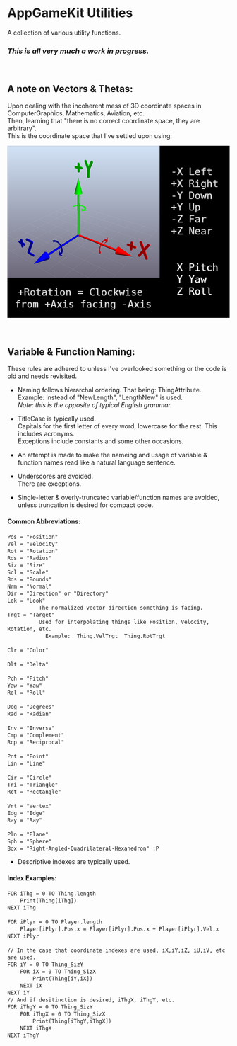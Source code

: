 # AppGameKit Utilities
A collection of various utility functions.

### ***This is all very much a work in progress.***
<br/>

## A note on Vectors & Thetas:
Upon dealing with the incoherent mess of 3D coordinate spaces in ComputerGraphics, Mathematics, Aviation, etc.<br/>
Then, learning that "there is no correct coordinate space, they are arbitrary".<br/>
This is the coordinate space that I've settled upon using:

![Coordinate System](README_Coordinate_System.png)

<br/>

## Variable & Function Naming:
These rules are adhered to unless I've overlooked something or the code is old and needs revisited.

* Naming follows hierarchal ordering. That being: ThingAttribute.<br/>
  Example: instead of "NewLength", "LengthNew" is used.<br/>
  *Note: this is the opposite of typical English grammar.*

* TitleCase is typically used.<br/>
  Capitals for the first letter of every word, lowercase for the rest. This includes acronyms.<br/>
  Exceptions include constants and some other occasions.

* An attempt is made to make the nameing and usage of variable & function names read like a natural language sentence.

* Underscores are avoided.<br/>
  There are exceptions.

* Single-letter & overly-truncated variable/function names are avoided, unless truncation is desired for compact code.<br/>
#### Common Abbreviations:
```
Pos = "Position"
Vel = "Velocity"
Rot = "Rotation"
Rds = "Radius"
Siz = "Size"
Scl = "Scale"
Bds = "Bounds"
Nrm = "Normal"
Dir = "Direction" or "Directory"
Lok = "Look"
          The normalized-vector direction something is facing.
Trgt = "Target"
          Used for interpolating things like Position, Velocity, Rotation, etc.  
            Example:  Thing.VelTrgt  Thing.RotTrgt

Clr = "Color"

Dlt = "Delta"

Pch = "Pitch"
Yaw = "Yaw"
Rol = "Roll"

Deg = "Degrees"
Rad = "Radian"

Inv = "Inverse"
Cmp = "Complement"
Rcp = "Reciprocal"

Pnt = "Point"
Lin = "Line"

Cir = "Circle"
Tri = "Triangle"
Rct = "Rectangle"

Vrt = "Vertex"
Edg = "Edge"
Ray = "Ray"

Pln = "Plane"
Sph = "Sphere"
Box = "Right-Angled-Quadrilateral-Hexahedron" :P
```

* Descriptive indexes are typically used.<br/>
#### Index Examples:
```
FOR iThg = 0 TO Thing.length
    Print(Thing[iThg])
NEXT iThg

FOR iPlyr = 0 TO Player.length
    Player[iPlyr].Pos.x = Player[iPlyr].Pos.x + Player[iPlyr].Vel.x
NEXT iPlyr

// In the case that coordinate indexes are used, iX,iY,iZ, iU,iV, etc are used.
FOR iY = 0 TO Thing_SizY
    FOR iX = 0 TO Thing_SizX
        Print(Thing[iY,iX])
    NEXT iX
NEXT iY
// And if desitinction is desired, iThgX, iThgY, etc.
FOR iThgY = 0 TO Thing_SizY
    FOR iThgX = 0 TO Thing_SizX
        Print(Thing[iThgY,iThgX])
    NEXT iThgX
NEXT iThgY
```
